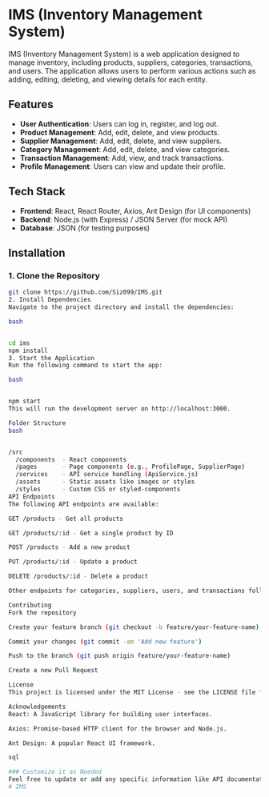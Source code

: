 # IMS (Inventory Management System)

IMS (Inventory Management System) is a web application designed to manage inventory, including products, suppliers, categories, transactions, and users. The application allows users to perform various actions such as adding, editing, deleting, and viewing details for each entity.

## Features

- **User Authentication**: Users can log in, register, and log out.
- **Product Management**: Add, edit, delete, and view products.
- **Supplier Management**: Add, edit, delete, and view suppliers.
- **Category Management**: Add, edit, delete, and view categories.
- **Transaction Management**: Add, view, and track transactions.
- **Profile Management**: Users can view and update their profile.

## Tech Stack

- **Frontend**: React, React Router, Axios, Ant Design (for UI components)
- **Backend**: Node.js (with Express) / JSON Server (for mock API)
- **Database**: JSON (for testing purposes)

## Installation

### 1. Clone the Repository

```bash
git clone https://github.com/Siz099/IMS.git
2. Install Dependencies
Navigate to the project directory and install the dependencies:

bash


cd ims
npm install
3. Start the Application
Run the following command to start the app:

bash


npm start
This will run the development server on http://localhost:3000.

Folder Structure
bash


/src
  /components  - React components
  /pages       - Page components (e.g., ProfilePage, SupplierPage)
  /services    - API service handling (ApiService.js)
  /assets      - Static assets like images or styles
  /styles      - Custom CSS or styled-components
API Endpoints
The following API endpoints are available:

GET /products - Get all products

GET /products/:id - Get a single product by ID

POST /products - Add a new product

PUT /products/:id - Update a product

DELETE /products/:id - Delete a product

Other endpoints for categories, suppliers, users, and transactions follow a similar pattern.

Contributing
Fork the repository

Create your feature branch (git checkout -b feature/your-feature-name)

Commit your changes (git commit -am 'Add new feature')

Push to the branch (git push origin feature/your-feature-name)

Create a new Pull Request

License
This project is licensed under the MIT License - see the LICENSE file for details.

Acknowledgements
React: A JavaScript library for building user interfaces.

Axios: Promise-based HTTP client for the browser and Node.js.

Ant Design: A popular React UI framework.

sql

### Customize it as Needed
Feel free to update or add any specific information like API documentation, additional features, etc. Let me know if you need further assistance!
# IMS
